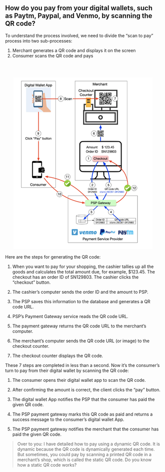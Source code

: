 

## How do you pay from your digital wallets, such as Paytm, Paypal, and Venmo, by scanning the QR code?

To understand the process involved, we need to divide the “scan to pay” process into two sub-processes:
1. Merchant generates a QR code and displays it on the screen
2. Consumer scans the QR code and pays

<br>
<br>
<p align="center">
  <img src="./assets/0-1.png" alt="Sublime's custom image" width="450"/>
</p>

Here are the steps for generating the QR code:

1. When you want to pay for your shopping, the cashier tallies up all the goods and calculates the total amount due, for example, $123.45. The checkout has an order ID of SN129803. The cashier clicks the “checkout” button.

1. The cashier’s computer sends the order ID and the amount to PSP.

1. The PSP saves this information to the database and generates a QR code URL.

1. PSP’s Payment Gateway service reads the QR code URL.

1. The payment gateway returns the QR code URL to the merchant’s computer.

1. The merchant’s computer sends the QR code URL (or image) to the checkout counter.

1. The checkout counter displays the QR code.

These 7 steps are completed in less than a second. Now it’s the consumer’s turn to pay from their digital wallet by scanning the QR code:

1. The consumer opens their digital wallet app to scan the QR code.

1. After confirming the amount is correct, the client clicks the “pay” button.

1. The digital wallet App notifies the PSP that the consumer has paid the given QR code.

1. The PSP payment gateway marks this QR code as paid and returns a success message to the consumer’s digital wallet App.

1. The PSP payment gateway notifies the merchant that the consumer has paid the given QR code. 

> Over to you: I have detailed how to pay using a dynamic QR code. It is dynamic because the QR code is dynamically generated each time. But sometimes, you could pay by scanning a printed QR code in a merchant’s shop, which is called the static QR code. Do you know how a static QR code works?